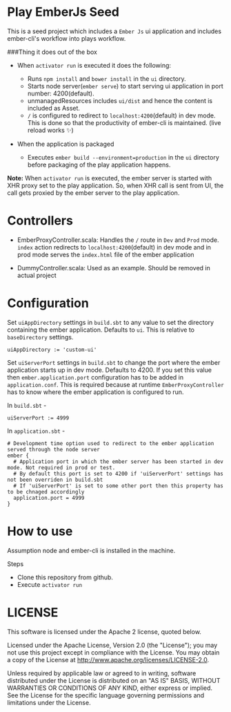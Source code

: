**Play EmberJs Seed**
===

This is a seed project which includes a `Ember Js` ui application and includes ember-cli's workflow into plays workflow.

###Thing it does out of the box
* When ```activator run``` is executed it does the following:
    * Runs ```npm install``` and ```bower install``` in the ```ui``` directory.
    * Starts node server(```ember serve```) to start serving ui application in port number: 4200(default).
    * unmanagedResources includes ```ui/dist``` and hence the content is included as Asset.
    * `/` is configured to redirect to ```localhost:4200```(default) in dev mode. This is done so that the productivity of
    ember-cli is maintained. (live reload works :sparkles:)

* When the application is packaged
    * Executes ```ember build --environment=production``` in the ```ui``` directory before packaging of the play application happens.

**Note:** When `activator run` is executed, the ember server is started with XHR proxy set to the play application. So, when XHR
 call is sent from UI, the call gets proxied by the ember server to the play application.

Controllers
===
- EmberProxyController.scala:
  Handles the `/` route in `Dev` and `Prod` mode. `index` action redirects to ```localhost:4200```(default) in dev mode and in prod mode
  serves the `index.html` file of the ember application

- DummyController.scala:
  Used as an example. Should be removed in actual project

Configuration
===

Set `uiAppDirectory` settings in `build.sbt` to any value to set the directory containing the ember application. Defaults to `ui`.
This is relative to `baseDirectory` settings.

```
uiAppDirectory := 'custom-ui'
```

Set `uiServerPort` settings in `build.sbt` to change the port where the ember application starts up in dev mode. Defaults to 4200.
If you set this value then `ember.application.port` configuration has to be added in `application.conf`. This is required because at
runtime `EmberProxyController` has to know where the ember application is configured to run.

In `build.sbt` -
```
uiServerPort := 4999
```

In `application.sbt` -
```
# Development time option used to redirect to the ember application served through the node server
ember {
  # Application port in which the ember server has been started in dev mode. Not required in prod or test.
  # By default this port is set to 4200 if 'uiServerPort' settings has not been overriden in build.sbt
  # If 'uiServerPort' is set to some other port then this property has to be chnaged accordingly
  application.port = 4999
}
```

How to use
===
Assumption node and ember-cli is installed in the machine.

Steps
- Clone this repository from github.
- Execute `activator run`

LICENSE
===
This software is licensed under the Apache 2 license, quoted below.

Licensed under the Apache License, Version 2.0 (the "License"); you may not use this project except in compliance with
the License. You may obtain a copy of the License at http://www.apache.org/licenses/LICENSE-2.0.

Unless required by applicable law or agreed to in writing, software distributed under the License is distributed on an
"AS IS" BASIS, WITHOUT WARRANTIES OR CONDITIONS OF ANY KIND, either express or implied. See the License for the specific
language governing permissions and limitations under the License.

